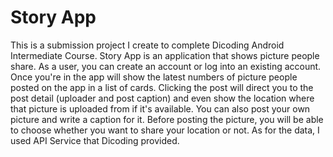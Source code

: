 # Story App
This is a submission project I create to complete Dicoding Android Intermediate Course. Story App is an application that shows picture people share. As a user, you can create an account or log into an existing account. Once you're in the app will show the latest numbers of picture people posted on the app in a list of cards. Clicking the post will direct you to the post detail (uploader and post caption) and even show the location where that picture is uploaded from if it's available. You can also post your own picture and write a caption for it. Before posting the picture, you will be able to choose whether you want to share your location or not. As for the data, I used API Service that Dicoding provided.
